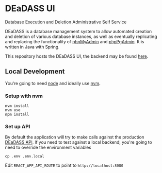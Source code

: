 # DEaDASS UI

Database Execution and Deletion Administrative Self Service

DEaDASS is a database management system to allow automated creation and deletion of various database instances, as well as eventually replicating and replacing the functionality of [phpMyAdmin](https://www.phpmyadmin.net) and [phpPgAdmin](http://phppgadmin.sourceforge.net/doku.php).
It is written in Java with Spring.

This repository hosts the DEaDASS UI, the backend may be found [here](https://github.com/ComputerScienceHouse/DEaDASS).

## Local Development
You're going to need [node]() and ideally use [nvm]().

### Setup with nvm

```
nvm install
nvm use
npm install
```

### Set up API
By default the application will try to make calls against the production [DEaDASS API](). If you need to test against a local backend, you're going to need to override the environment variables

```
cp .env .env.local
```

Edit `REACT_APP_API_ROUTE` to point to `http://localhost:8080`
